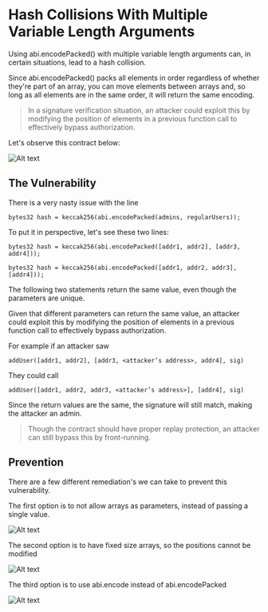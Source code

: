 # Hash Collisions With Multiple Variable Length Arguments

Using abi.encodePacked() with multiple variable length arguments can, in certain situations, lead to a hash collision.

Since abi.encodePacked() packs all elements in order regardless of whether they're part of an array, you can move elements between arrays and, so long as all elements are in the same order, it will return the same encoding.

> In a signature verification situation, an attacker could exploit this by modifying the position of elements in a previous function call to effectively bypass authorization.

Let's observe this contract below:

![Alt text](<../Common Attack Vectors/image/Hash Collisions With Multiple Variable Length Arguments/access-control-encodePacked.png>)

## The Vulnerability

There is a very nasty issue with the line

```
bytes32 hash = keccak256(abi.encodePacked(admins, regularUsers));
```

To put it in perspective, let's see these two lines:

```
bytes32 hash = keccak256(abi.encodePacked([addr1, addr2], [addr3, addr4]));

bytes32 hash = keccak256(abi.encodePacked([addr1, addr2, addr3], [addr4]));
```

The following two statements return the same value, even though the parameters are unique.

Given that different parameters can return the same value, an attacker could exploit this by modifying the position of elements in a previous function call to effectively bypass authorization.

For example if an attacker saw

```
addUser([addr1, addr2], [addr3, <attacker’s address>, addr4], sig)
```

They could call

```
addUser([addr1, addr2, addr3, <attacker’s address>], [addr4], sig)
```

Since the return values are the same, the signature will still match, making the attacker an admin.

> Though the contract should have proper replay protection, an attacker can still bypass this by front-running.

## Prevention

There are a few different remediation's we can take to prevent this vulnerability.

The first option is to not allow arrays as parameters, instead of passing a single value.

![Alt text](<../Common Attack Vectors/image/Hash Collisions With Multiple Variable Length Arguments/access-cointrol-singleValue.png>)

The second option is to have fixed size arrays, so the positions cannot be modified

![Alt text](<../Common Attack Vectors/image/Hash Collisions With Multiple Variable Length Arguments/access-control-fixedSizeArrays.png>)

The third option is to use abi.encode instead of abi.encodePacked

![Alt text](<../Common Attack Vectors/image/Hash Collisions With Multiple Variable Length Arguments/access-control-encode.png>)
